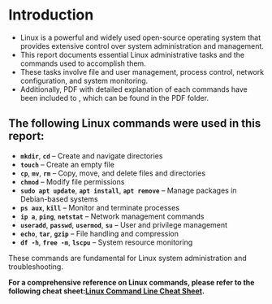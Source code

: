 # Introduction
- Linux is a powerful and widely used open-source operating system that provides extensive control over system administration and management.
- This report documents essential Linux administrative tasks and the commands used to accomplish them.
- These tasks involve file and user management, process control, network configuration, and system monitoring.
- Additionally, PDF with detailed explanation of each commands  have been included to , which can be found in the PDF folder.

## The following Linux commands were used in this report:
- **`mkdir`**, **`cd`** – Create and navigate directories
- **`touch`** – Create an empty file
- **`cp`**, **`mv`**, **`rm`** – Copy, move, and delete files and directories
- **`chmod`** – Modify file permissions
- **`sudo apt update`**, **`apt install`**, **`apt remove`** – Manage packages in Debian-based systems
- **`ps aux`**, **`kill`** – Monitor and terminate processes
- **`ip a`**, **`ping`**, **`netstat`** – Network management commands
- **`useradd`**, **`passwd`**, **`usermod`**, **`su`** – User and privilege management
- **`echo`**, **`tar`**, **`gzip`** – File handling and compression
- **`df -h`**, **`free -m`**, **`lscpu`** – System resource monitoring

These commands are fundamental for Linux system administration and troubleshooting.

**For a comprehensive reference on Linux commands, please refer to the following cheat sheet:[Linux Command Line Cheat Sheet](https://personales.unican.es/corcuerp/linux/resources/LinuxCommandLineCheatSheet_1.pdf).**

